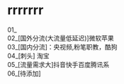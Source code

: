 # rrrrrrr 
01_<br>
02_[国外分流(大流量低延迟)]微软苹果<br>
03_[国内分流]：央视频,粉笔职教，酷狗<br>
04_[刺头] 淘宝<br>
05_[流量需求大]抖音快手百度腾讯系<br>
06_[待添加]<br>

